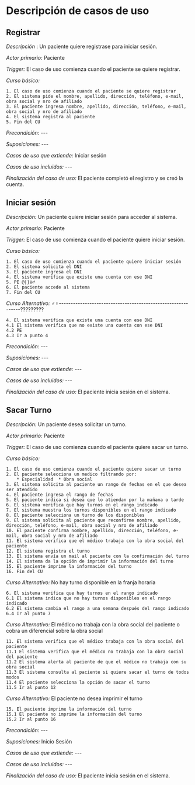 # Descripción de casos de uso

## **Registrar**

_Descripción_ : Un paciente quiere registrase para iniciar sesión.

_Actor primario:_ Paciente

_Trigger:_ El caso de uso comienza cuando el paciente se quiere registrar.

_Curso básico:_

	1. El caso de uso comienza cuando el paciente se quiere registrar
	2. El sistema pide el nombre, apellido, dirección, teléfono, e-mail, obra social y nro de afiliado 
	3. El paciente ingresa nombre, apellido, dirección, teléfono, e-mail, obra social y nro de afiliado
	4. El sistema registra al paciente
	5. Fin del CU

_Precondición:_ ---

_Suposiciones:_ ---

_Casos de uso que extiende:_ Iniciar sesión

_Casos de uso incluidos:_ ---

_Finalización del caso de uso:_ El paciente completó el registro y se creó la cuenta.

## **Iniciar sesión**
_Descripción:_ Un paciente quiere  iniciar sesión para acceder al sistema.

_Actor primario:_ Paciente

_Trigger:_ El caso de uso comienza cuando el paciente  quiere iniciar sesión.

_Curso básico:_

	1. El caso de uso comienza cuando el paciente quiere iniciar sesión
	2. El sistema solicita el DNI
	3. El paciente ingresa el DNI
	4. El sistema verifica que existe una cuenta con ese DNI
	5. PE @|}♀♂
	6. El paciente accede al sistema
	7. Fin del CU

_Curso Alternativo:_ ♂♀-------------------------------------------------------------?????????

	4. El sistema verifica que existe una cuenta con ese DNI
	4.1 El sistema verifica que no existe una cuenta con ese DNI
	4.2 PE 
	4.3 Ir a punto 4

_Precondición:_ ---

_Suposiciones:_ ---

_Casos de uso que extiende:_ ---

_Casos de uso incluidos:_ ---

_Finalización del caso de uso:_ El paciente inicia sesión en el sistema.

## **Sacar Turno**
_Descripción:_ Un paciente desea solicitar un turno.

_Actor primario:_ Paciente

_Trigger:_ El caso de uso comienza cuando el paciente quiere sacar un turno.

_Curso básico:_

	1. El caso de uso comienza cuando el paciente quiere sacar un turno
	2. El paciente selecciona un medico filtrando por:
		* Especialidad	* Obra social	
	3. El sistema solicita al paciente un rango de fechas en el que desea ser atendido
	4. El paciente ingresa el rango de fechas
	5. El paciente indica si desea que lo atiendan por la mañana o tarde
	6. El sistema verifica que hay turnos en el rango indicado
	7. El sistema muestra los turnos disponibles en el rango indicado
	8. El paciente selecciona un turno de los disponibles
	9. El sistema solicita al paciente que reconfirme nombre, apellido, dirección, teléfono, e-mail, obra social y nro de afiliado
	10. El paciente confirma nombre, apellido, dirección, teléfono, e-mail, obra social y nro de afiliado
	11. El sistema verifica que el médico trabaja con la obra social del paciente
	12. El sistema registra el turno
	13. El sistema envía un mail al paciente con la confirmación del turno
	14. El sistema da la opción de imprimir la información del turno
	15. El paciente imprime la información del turno
	16. Fin del CU

_Curso Alternativo:_ No hay turno disponible en la franja horaria

	6. El sistema verifica que hay turnos en el rango indicado
	6.1 El sistema indica que no hay turnos disponibles en el rango indicado
	6.2 El sistema cambia el rango a una semana después del rango indicado
	6.4 Ir al punto 7

_Curso Alternativo:_  El médico no trabaja con la obra social del paciente o cobra un diferencial sobre la obra social

	11. El sistema verifica que el médico trabaja con la obra social del paciente
	11.1 El sistema verifica que el médico no trabaja con la obra social del paciente
	11.2 El sistema alerta al paciente de que el médico no trabaja con su obra social
	11.3 El sistema consulta al paciente si quiere sacar el turno de todos modos
	11.4 El paciente selecciona la opción de sacar el turno
	11.5 Ir al punto 12

_Curso Alternativo:_ El paciente no desea imprimir el turno

	15. El paciente imprime la información del turno
	15.1 El paciente no imprime la información del turno
	15.2 Ir al punto 16
	
_Precondición:_ ---

_Suposiciones:_ Inicio Sesión

_Casos de uso que extiende:_ ---

_Casos de uso incluidos:_ ---

_Finalización del caso de uso:_ El paciente inicia sesión en el sistema.